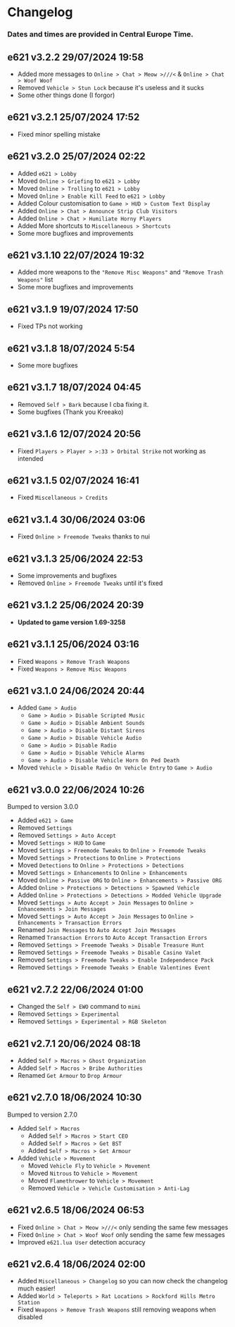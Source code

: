 # Changelog

### Dates and times are provided in Central Europe Time.

## **e621 v3.2.2** 29/07/2024 19:58

- Added more messages to `Online > Chat > Meow >///<` & `Online > Chat > Woof Woof`
- Removed `Vehicle > Stun Lock` because it's useless and it sucks
- Some other things done (I forgor)

## **e621 v3.2.1** 25/07/2024 17:52

- Fixed minor spelling mistake

## **e621 v3.2.0** 25/07/2024 02:22

- Added `e621 > Lobby`
- Moved `Online > Griefing` to `e621 > Lobby`
- Moved `Online > Trolling` to `e621 > Lobby`
- Moved `Online > Enable Kill Feed` to `e621 > Lobby`
- Added Colour customisation to `Game > HUD > Custom Text Display`
- Added `Online > Chat > Announce Strip Club Visitors`
- Added `Online > Chat > Humiliate Horny Players`
- Added More shortcuts to `Miscellaneous > Shortcuts`
- Some more bugfixes and improvements

## **e621 v3.1.10** 22/07/2024 19:32

- Added more weapons to the `"Remove Misc Weapons"` and `"Remove Trash Weapons"` list
- Some more bugfixes and improvements

## **e621 v3.1.9** 19/07/2024 17:50

- Fixed TPs not working

## **e621 v3.1.8** 18/07/2024 5:54

- Some more bugfixes

## **e621 v3.1.7** 18/07/2024 04:45

- Removed `Self > Bark` because I cba fixing it.
- Some bugfixes (Thank you Kreeako)

## **e621 v3.1.6** 12/07/2024 20:56

- Fixed `Players > Player > >:33 > Orbital Strike` not working as intended

## **e621 v3.1.5** 02/07/2024 16:41

- Fixed `Miscellaneous > Credits`

## **e621 v3.1.4** 30/06/2024 03:06

- Fixed `Online > Freemode Tweaks` thanks to nui

## **e621 v3.1.3** 25/06/2024 22:53

- Some improvements and bugfixes
- Removed `Online > Freemode Tweaks` until it's fixed

## **e621 v3.1.2** 25/06/2024 20:39

- **Updated to game version 1.69-3258**

## **e621 v3.1.1** 25/06/2024 03:16

- Fixed `Weapons > Remove Trash Weapons`
- Fixed `Weapons > Remove Misc Weapons`

## **e621 v3.1.0** 24/06/2024 20:44

- Added `Game > Audio`
    - `Game > Audio > Disable Scripted Music`
    - `Game > Audio > Disable Ambient Sounds`
    - `Game > Audio > Disable Distant Sirens`
    - `Game > Audio > Disable Vehicle Audio`
    - `Game > Audio > Disable Radio`
    - `Game > Audio > Disable Vehicle Alarms`
    - `Game > Audio > Disable Vehicle Horn On Ped Death`
- Moved `Vehicle > Disable Radio On Vehicle Entry` to `Game > Audio`

## **e621 v3.0.0** 22/06/2024 10:26

Bumped to version 3.0.0
- Added `e621 > Game`
- Removed `Settings`
- Removed `Settings > Auto Accept`
- Moved `Settings > HUD` to `Game`
- Moved `Settings > Freemode Tweaks` to `Online > Freemode Tweaks`
- Moved `Settings > Protections` to `Online > Protections`
- Moved `Detections` to `Online > Protections > Detections`
- Moved `Settings > Enhancements` to `Online > Enhancements`
- Moved `Online > Passive ORG` to `Online > Enhancements > Passive ORG`
- Added `Online > Protections > Detections > Spawned Vehicle`
- Added `Online > Protections > Detections > Modded Vehicle Upgrade`
- Moved `Settings > Auto Accept > Join Messages` to `Online > Enhancements > Join Messages` 
- Moved `Settings > Auto Accept > Join Messages` to `Online > Enhancements > Transaction Errors` 
- Renamed `Join Messages` to `Auto Accept Join Messages`
- Renamed `Transaction Errors` to `Auto Accept Transaction Errors`
- Removed `Settings > Freemode Tweaks > Disable Treasure Hunt`
- Removed `Settings > Freemode Tweaks > Disable Casino Valet`
- Removed `Settings > Freemode Tweaks > Enable Independence Pack`
- Removed `Settings > Freemode Tweaks > Enable Valentines Event`

## **e621 v2.7.2** 22/06/2024 01:00

- Changed the `Self > EWO` command to `mimi`
- Removed `Settings > Experimental`
- Removed `Settings > Experimental > RGB Skeleton`

## **e621 v2.7.1** 20/06/2024 08:18

- Added `Self > Macros > Ghost Organization`
- Added `Self > Macros > Bribe Authorities`
- Renamed `Get Armour` to `Drop Armour`

## **e621 v2.7.0** 18/06/2024 10:30

Bumped to version 2.7.0
- Added `Self > Macros`
    - Added `Self > Macros > Start CEO`
    - Added `Self > Macros > Get BST`
    - Added `Self > Macros > Get Armour`
- Added `Vehicle > Movement`
    - Moved `Vehicle Fly` to `Vehicle > Movement`
    - Moved `Nitrous` to `Vehicle > Movement`
    - Moved `Flamethrower` to `Vehicle > Movement`
    - Removed `Vehicle > Vehicle Customisation > Anti-Lag`

## **e621 v2.6.5** 18/06/2024 06:53

- Fixed `Online > Chat > Meow >///<` only sending the same few messages
- Fixed `Online > Chat > Woof Woof` only sending the same few messages
- Improved `e621.lua User` detection accuracy

## **e621 v2.6.4** 18/06/2024 02:00

- Added `Miscellaneous > Changelog` so you can now check the changelog much easier!
- Added `World > Teleports > Rat Locations > Rockford Hills Metro Station`
- Fixed `Weapons > Remove Trash Weapons` still removing weapons when disabled
